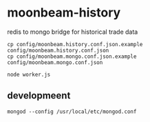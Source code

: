 # moonbeam-history

redis to mongo bridge for historical trade data

```
cp config/moonbeam.history.conf.json.example config/moonbeam.history.conf.json
cp config/moonbeam.mongo.conf.json.example config/moonbeam.mongo.conf.json

node worker.js
```


## developmeent

```
mongod --config /usr/local/etc/mongod.conf
```
